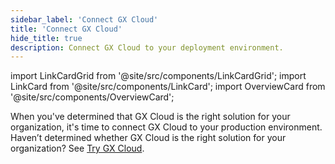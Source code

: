 ```yaml
---
sidebar_label: 'Connect GX Cloud'
title: 'Connect GX Cloud'
hide_title: true
description: Connect GX Cloud to your deployment environment.
---
```


import LinkCardGrid from '@site/src/components/LinkCardGrid';
import LinkCard from '@site/src/components/LinkCard';
import OverviewCard from '@site/src/components/OverviewCard';

<OverviewCard title={frontMatter.title}>
  When you've determined that GX Cloud is the right solution for your organization, it's time to connect GX Cloud to your production environment.
  <br/>
  Haven’t determined whether GX Cloud is the right solution for your organization? See <a href="/docs/try_gx_cloud">Try GX Cloud</a>.
</OverviewCard>

<LinkCardGrid>
  <LinkCard topIcon label="Connect GX Cloud to PostgreSQL" description="Quickly start using GX Cloud with PostgreSQL." to="/cloud/connect/connect_postgresql" icon="/img/postgresql_icon.svg" />
  <LinkCard topIcon label="Connect GX Cloud to Snowflake" description="Quickly start using GX Cloud with Snowflake." to="/cloud/connect/connect_snowflake" icon="/img/snowflake_icon.png" />
  <LinkCard topIcon label="Connect GX Cloud and Airflow" description="Use Airflow to run scheduled GX Cloud validations." to="/cloud/connect/connect_airflow" icon="/img/airflow_icon.png" />
  <LinkCard topIcon label="Connect to GX Cloud with Python" description="Quickly start using GX Cloud with Python." to="/cloud/connect/connect_python" icon="/img/python_icon.svg" />
</LinkCardGrid>